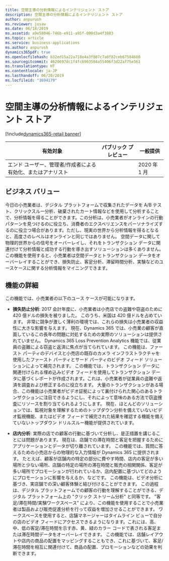 ```yaml
---
title: 空間主導の分析情報によるインテリジェント ストア
description: 空間主導の分析情報によるインテリジェント ストア
author: anpurush
ms.reviewer: josaw
ms.date: 06/18/2019
ms.assetid: a9e58046-746b-e911-a95f-000d3a4f3883
ms.topic: article
ms.service: business-applications
ms.author: anpurush
dynamics365pdf: true
ms.openlocfilehash: b32ed15a22a718e4a3f887c7a0f82ceb67584680
ms.sourcegitcommit: 4620697dc1f4fc6903504a55406f3d22af75e361
ms.translationtype: HT
ms.contentlocale: ja-JP
ms.lasthandoff: 06/20/2019
ms.locfileid: "1694179"
---
```

# <a name="intelligent-stores-through-spatial-driven-insights"></a>空間主導の分析情報によるインテリジェント ストア
[!include[dynamics365-retail banner](../includes/dynamics365-retail.md)]

| 有効対象    |  パブリック プレビュー | 一般提供 | 
| ---------- | ---------- |---------- |
|エンド ユーザー、管理者/作成者による有効化、またはアナリスト|| 2020 年 1 月|


## <a name="business-value"></a>ビジネス バリュー
<!-- bv start -->
今日の小売業者は、デジタル プラットフォームで収集されたデータを A/B テスト、クリックスルー分析、破棄されたカート情報などを使用して分析することで、分析情報を得ることができます。この分析は、小売業者がオンラインの行動パターンを見つけるのに役立ち、消費者のエクスペリエンスをパーソナライズするのに役立つ場合があります。ただし、現実の世界から分析情報を得るとなると、高度さのレベルはオンラインと同じではありません。 空間データに関して物理的世界からの信号をオーバーレイし、それをトランザクション データに関連付けて分析情報と成功する行動を導き出すソリューションは多くありません。 この機能を使用すると、小売業者は空間データとトランザクション データをオーバーレイすることができ、損失防止、客足分析、滞留時間分析、実験などのユースケースに関する分析情報をマイニングできます。
<!-- bv end -->



## <a name="feature-details"></a>機能の詳細
<!--feature detail start -->
この機能では、小売業者の以下のユース ケースが可能になります。

- **損失防止分析**: 2017 会計年度に、小売業者は小売店での盗難や窃盗のために 420 億ドルの損失を被りました。 このうち、米国は 420 億ドルを占めています。 非常に競争が激しく薄利の環境では、これらの損失は小売業者の収益性に大きな影響を与えます。 現在、Dynamics 365 では、小売業の顧客が直面しているこの長年の問題に対処するための実際のソリューションは提供されていません。 Dynamics 365 Loss Prevention Analytics 機能では、従業員の盗難による窃盗と返済に焦点が当てられています。 この機能は、ファースト パーティのデバイスと小売店の既存のカメラ インフラストラクチャを使用したファースト パーティとサード パーティのビデオ フィード ソリューションによって補完されます。 この機能では、トランザクション データに関連付けられる埋め込みビデオ フィードを使用してトランザクション データに基づくレポートが作成されます。これは、小売業者が従業員の盗難や返済を調査および修正するのに役立ちます。 大量のトランザクションがある場合、この機能は小売業者がビデオ証拠によって裏付けられた関心のあるトランザクションに注目できるようにし、それによって意味のある方法で窃盗捜査にリソースを割り当てられるようにします。 現在、ほとんどのソリューションでは、監視対象を理解するためのトップダウン分析を備えていないビデオ監視機能、またはビデオ フィードで補完された結果を確認する機能を備えていないトップダウン ドリルスルー機能が提供されています。

- **店内分析**: 実際の店での顧客の行動に基づいて分析し、是正措置を講じることには問題があります。 現在は、店舗での滞在時間と客足を把握するためにアプリケーションとデータが切り離されています。 この機能では、質問に答えるための小売店からの物理的な入力情報が Dynamics 365 に提供されます。 たとえば、顧客が店舗内の特定の部分に費やす時間、店内の客足が多い場所と少ない場所、店舗の特定の場所の滞在時間と販売の相関関係、客足が多い場所でプロモーションが行われているか、店内配置に基づいてどのようにプロモーションに影響を与えるか、などです。 この機能は、ビデオ分析に基づき、実店舗での深い顧客体験と結び付けることができます。 この過程は、デジタル プラットフォームでの顧客の行動を理解することができる、デジタル プラットフォーム上の "クリック ストリーム分析" と同等です。 "客足/滞在時間/実験ワークスペース" により、この機能を使用することで小売業者は製品および販売促進分析を行って収益を増加させることができます。 ワークスペースを使用すると、店舗マネージャーはタイムライン ビューで自分の店のビデオ フィードにアクセスできるようになります。これには、高、中、低の客足/滞在時間を示す赤、黄、緑のカラー コードで表される客足または滞在時間データをオーバーレイできます。 この機能では、店舗レイアウトや店内の商品の配置をマッピングすることもでき、これに基づいて、客足/滞在時間を相互に関連付けて、商品の配置、プロモーションなどの効果を判断できます。
<!--feature detail end -->










